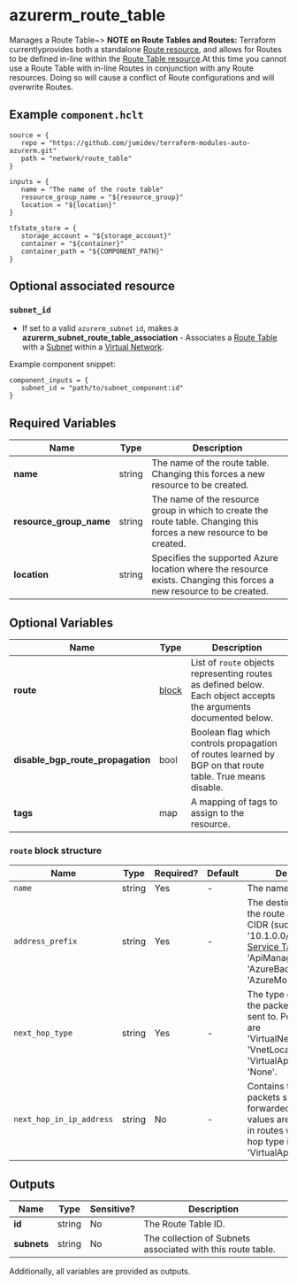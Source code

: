 # azurerm_route_table

Manages a Route Table~> **NOTE on Route Tables and Routes:** Terraform currentlyprovides both a standalone [Route resource](route.html), and allows for Routes to be defined in-line within the [Route Table resource](route_table.html).At this time you cannot use a Route Table with in-line Routes in conjunction with any Route resources. Doing so will cause a conflict of Route configurations and will overwrite Routes.

## Example `component.hclt`

```hcl
source = {
   repo = "https://github.com/jumidev/terraform-modules-auto-azurerm.git"   
   path = "network/route_table"   
}

inputs = {
   name = "The name of the route table"   
   resource_group_name = "${resource_group}"   
   location = "${location}"   
}

tfstate_store = {
   storage_account = "${storage_account}"   
   container = "${container}"   
   container_path = "${COMPONENT_PATH}"   
}

```
## Optional associated resource


### `subnet_id` 

- If set to a valid `azurerm_subnet` `id`, makes a **azurerm_subnet_route_table_association** - Associates a [Route Table](route_table.html) with a [Subnet](subnet.html) within a [Virtual Network](virtual_network.html).

Example component snippet:

```hcl
component_inputs = {
   subnet_id = "path/to/subnet_component:id"
}
```


## Required Variables

| Name | Type |  Description |
| ---- | --------- |  ----------- |
| **name** | string |  The name of the route table. Changing this forces a new resource to be created. | 
| **resource_group_name** | string |  The name of the resource group in which to create the route table. Changing this forces a new resource to be created. | 
| **location** | string |  Specifies the supported Azure location where the resource exists. Changing this forces a new resource to be created. | 

## Optional Variables

| Name | Type |  Description |
| ---- | --------- |  ----------- |
| **route** | [block](#route-block-structure) |  List of `route` objects representing routes as defined below. Each object accepts the arguments documented below. | 
| **disable_bgp_route_propagation** | bool |  Boolean flag which controls propagation of routes learned by BGP on that route table. True means disable. | 
| **tags** | map |  A mapping of tags to assign to the resource. | 

### `route` block structure

| Name | Type | Required? | Default | Description |
| ---- | ---- | --------- | ------- | ----------- |
| `name` | string | Yes | - | The name of the route. |
| `address_prefix` | string | Yes | - | The destination to which the route applies. Can be CIDR (such as '10.1.0.0/16') or [Azure Service Tag](https://docs.microsoft.com/azure/virtual-network/service-tags-overview) (such as 'ApiManagement', 'AzureBackup' or 'AzureMonitor') format. |
| `next_hop_type` | string | Yes | - | The type of Azure hop the packet should be sent to. Possible values are 'VirtualNetworkGateway', 'VnetLocal', 'Internet', 'VirtualAppliance' and 'None'. |
| `next_hop_in_ip_address` | string | No | - | Contains the IP address packets should be forwarded to. Next hop values are only allowed in routes where the next hop type is 'VirtualAppliance'. |



## Outputs

| Name | Type | Sensitive? | Description |
| ---- | ---- | --------- | --------- |
| **id** | string | No  | The Route Table ID. | 
| **subnets** | string | No  | The collection of Subnets associated with this route table. | 

Additionally, all variables are provided as outputs.
